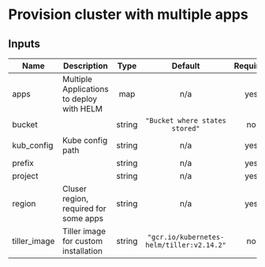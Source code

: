 # Provision cluster with multiple apps

<!-- BEGINNING OF PRE-COMMIT-TERRAFORM DOCS HOOK -->
## Inputs

| Name | Description | Type | Default | Required |
|------|-------------|:----:|:-----:|:-----:|
| apps | Multiple Applications to deploy with HELM | map | n/a | yes |
| bucket |  | string | `"Bucket where states stored"` | no |
| kub\_config | Kube config path | string | n/a | yes |
| prefix |  | string | n/a | yes |
| project |  | string | n/a | yes |
| region | Cluser region, required for some apps | string | n/a | yes |
| tiller\_image | Tiller image for custom installation | string | `"gcr.io/kubernetes-helm/tiller:v2.14.2"` | no |

<!-- END OF PRE-COMMIT-TERRAFORM DOCS HOOK -->
